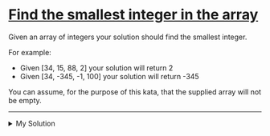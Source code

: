 # [Find the smallest integer in the array](https://www.codewars.com/kata/55a2d7ebe362935a210000b2)

Given an array of integers your solution should find the smallest integer.

For example:

- Given [34, 15, 88, 2] your solution will return 2
- Given [34, -345, -1, 100] your solution will return -345

You can assume, for the purpose of this kata, that the supplied array will not be empty.

---

<details><summary>My Solution</summary>

```js
class SmallestIntegerFinder {
  findSmallestInt(args) {
    // Use Math.min with the spread operator to find the smallest integer in the array
    return Math.min(...args);
  }
}
```

</details>
